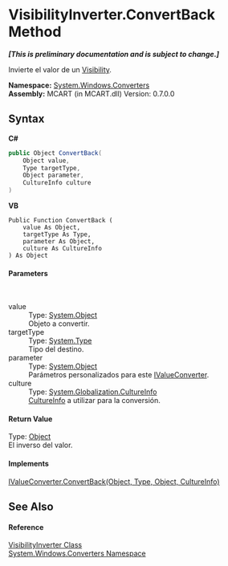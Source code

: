 # VisibilityInverter.ConvertBack Method 
 _**\[This is preliminary documentation and is subject to change.\]**_

Invierte el valor de un <a href="http://msdn2.microsoft.com/es-es/library/ms590101" target="_blank">Visibility</a>.

**Namespace:**&nbsp;<a href="209509be-498c-78bd-c9c1-8c3bc31f7d1f">System.Windows.Converters</a><br />**Assembly:**&nbsp;MCART (in MCART.dll) Version: 0.7.0.0

## Syntax

**C#**<br />
``` C#
public Object ConvertBack(
	Object value,
	Type targetType,
	Object parameter,
	CultureInfo culture
)
```

**VB**<br />
``` VB
Public Function ConvertBack ( 
	value As Object,
	targetType As Type,
	parameter As Object,
	culture As CultureInfo
) As Object
```


#### Parameters
&nbsp;<dl><dt>value</dt><dd>Type: <a href="http://msdn2.microsoft.com/es-es/library/e5kfa45b" target="_blank">System.Object</a><br />Objeto a convertir.</dd><dt>targetType</dt><dd>Type: <a href="http://msdn2.microsoft.com/es-es/library/42892f65" target="_blank">System.Type</a><br />Tipo del destino.</dd><dt>parameter</dt><dd>Type: <a href="http://msdn2.microsoft.com/es-es/library/e5kfa45b" target="_blank">System.Object</a><br />Parámetros personalizados para este <a href="http://msdn2.microsoft.com/es-es/library/ms613620" target="_blank">IValueConverter</a>.</dd><dt>culture</dt><dd>Type: <a href="http://msdn2.microsoft.com/es-es/library/kx54z3k7" target="_blank">System.Globalization.CultureInfo</a><br /><a href="http://msdn2.microsoft.com/es-es/library/kx54z3k7" target="_blank">CultureInfo</a> a utilizar para la conversión.</dd></dl>

#### Return Value
Type: <a href="http://msdn2.microsoft.com/es-es/library/e5kfa45b" target="_blank">Object</a><br />El inverso del valor.

#### Implements
<a href="http://msdn2.microsoft.com/es-es/library/ms590768" target="_blank">IValueConverter.ConvertBack(Object, Type, Object, CultureInfo)</a><br />

## See Also


#### Reference
<a href="c6fe5d92-294c-79d2-2dcf-611203df10fc">VisibilityInverter Class</a><br /><a href="209509be-498c-78bd-c9c1-8c3bc31f7d1f">System.Windows.Converters Namespace</a><br />